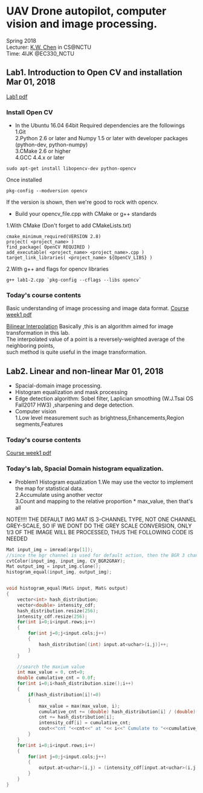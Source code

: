 # UAV Drone autopilot, computer vision and image processing.
Spring 2018<br />
Lecturer: [K.W. Chen](https://www.cs.nctu.edu.tw/cswebsite/members/detail/kuanwen) in CS@NCTU <br />
Time: 4IJK @EC330_NCTU<br />

## Lab1. Introduction to Open CV and installation Mar 01, 2018
[Lab1 pdf](Lab1.pdf)
### Install Open CV
* In the Ubuntu 16.04 64bit
Required dependencies are the followings <br />
1.Git <br />
2.Python 2.6 or later and Numpy 1.5 or later with developer packages (python-dev, python-numpy) <br />
3.CMake 2.6 or higher <br />
4.GCC 4.4.x or later <br />

```
sudo apt-get install libopencv-dev python-opencv
```
Once installed
```
pkg-config --modversion opencv
```
If the version is shown, then we're good to rock with opencv. <br />

* Build your opencv_file.cpp with CMake or g++ standards

1.With CMake (Don't forget to add CMakeLists.txt)

```make
cmake_minimum_required(VERSION 2.8)
project( <project_name> )
find_package( OpenCV REQUIRED )
add_executable( <project_name> <project_name>.cpp )
target_link_libraries( <project_name> ${OpenCV_LIBS} )
```

2.With g++ and flags for opencv libraries
```
g++ lab1-2.cpp `pkg-config --cflags --libs opencv`
```
### Today's course contents
Basic understanding of image processing and image data format.
[Course week1 pdf](DIP_1.pdf)

[Bilinear Interpolation](https://en.wikipedia.org/wiki/Bilinear_interpolation)
Basically ,this is an algorithm aimed for image transformation in this lab. <br />
The interpolated value of a point is a reversely-weighted average of the neighboring points, <br />
such method is quite useful in the image transformation.


## Lab2. Linear and non-linear Mar 01, 2018
* Spacial-domain image processing.
* Histogram equalization and mask processing    
* Edge detection algorithm: Sobel filter, Laplician smoothing (W.J.Tsai OS Fall2017 HW3) ,sharpening and dege detection.
* Computer vision <br />
1.Low level measurement such as brightness,Enhancements,Region segments,Features

### Today's course contents
[Course week1 pdf](DIP_2.pdf)

### Today's lab, Spacial Domain histogram equalization.
* Problem1 Histogram equalization
1.We may use the vector to implement the map for statistical data.<br />
2.Accumulate using another vector <br />
3.Count and mapping to the relative proportion * max_value, then that's all <br />

NOTE!!!! THE DEFAULT IMG MAT IS 3-CHANNEL TYPE, NOT ONE CHANNEL GREY-SCALE, SO IF WE DONT DO THE GREY SCALE CONVERSION, ONLY 1/3 OF THE IMAGE WILL BE PROCESSED, THUS THE FOLLOWING CODE IS NEEDED
```cpp
Mat input_img = imread(argv[1]);
//since the bgr channel is used for default action, then the BGR 3 channel image must be converted to GREY channel
cvtColor(input_img, input_img, CV_BGR2GRAY);
Mat output_img = input_img.clone();
histogram_equal(input_img, output_img);
```    

```cpp

void histogram_equal(Mat& input, Mat& output)
{
    vector<int> hash_distribution;
    vector<double> intensity_cdf;
    hash_distribution.resize(256);
    intensity_cdf.resize(256);
    for(int i=0;i<input.rows;i++)
    {
        for(int j=0;j<input.cols;j++)
        {
            hash_distribution[(int) input.at<uchar>(i,j)]++;
        }
    }

    //search the maxium value
    int max_value = 0, cnt=0;
    double cumulative_cnt = 0.0f;
    for(int i=0;i<hash_distribution.size();i++)
    {
        if(hash_distribution[i]!=0)
        {
            max_value = max(max_value, i);
            cumulative_cnt += (double) hash_distribution[i] / (double)(input.rows * input.cols);
            cnt += hash_distribution[i];
            intensity_cdf[i] = cumulative_cnt;
            cout<<"cnt "<<cnt<<" at "<< i<<" Cumulate to "<<cumulative_cnt<<" where intensity is now "<<intensity_cdf[i]<<endl;
        }
    }
    for(int i=0;i<input.rows;i++)
    {
        for(int j=0;j<input.cols;j++)
        {
            output.at<uchar>(i,j) = (intensity_cdf[input.at<uchar>(i,j)] * max_value );
        }
    }
}

```
